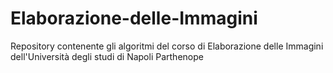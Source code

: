 # Elaborazione-delle-Immagini
Repository contenente gli algoritmi del corso di Elaborazione delle Immagini dell'Università degli studi di Napoli Parthenope
